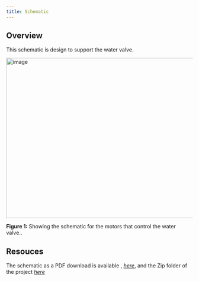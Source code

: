 ```yaml
---
title: Schematic
---
```


## Overview

This schematic is design to support the water valve.

<img width="1063" height="433" alt="image" src="https://github.com/user-attachments/assets/291b16ed-fa16-49fb-a1b3-9d0327139ba7" />









**Figure 1:** Showing the schematic for the motors that control the water valve..


## Resouces

The schematic as a PDF download is available , [*here*](https://github.com/user-attachments/files/23014671/Subsystem-schematic-design-RSC-.pdf),
and the Zip folder of the project [*here*](https://github.com/user-attachments/files/23014451/Subsystem-schematic-design-RSC-.zip)
